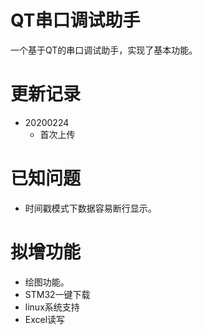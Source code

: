 # QT串口调试助手
  一个基于QT的串口调试助手，实现了基本功能。

# 更新记录
- 20200224
  - 首次上传

# 已知问题
  - 时间戳模式下数据容易断行显示。

# 拟增功能
  - 绘图功能。
  - STM32一键下载
  - linux系统支持
  - Excel读写